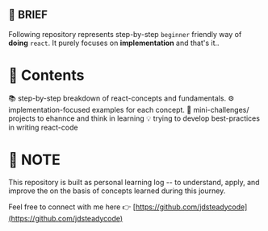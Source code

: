 ## **📘 BRIEF**

Following repository represents step-by-step `beginner` friendly way of **doing** `react`.
It purely focuses on **implementation** and that's it..

# **📌 Contents**

📚 step-by-step breakdown of react-concepts and fundamentals.
⚙️ implementation-focused examples for each concept.
🧩 mini-challenges/ projects to ehannce and think in learning
💡 trying to develop best-practices in writing react-code

# **📝 NOTE**

This repository is built as personal learning log -- to understand, apply, and improve the on the basis of concepts learned during this journey.

Feel free to connect with me here 👉 [https://github.com/jdsteadycode](https://github.com/jdsteadycode)
